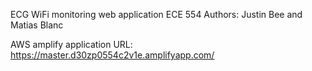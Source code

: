 ECG WiFi monitoring web application
ECE 554
Authors: Justin Bee and Matias Blanc

AWS amplify application
URL: https://master.d30zp0554c2v1e.amplifyapp.com/